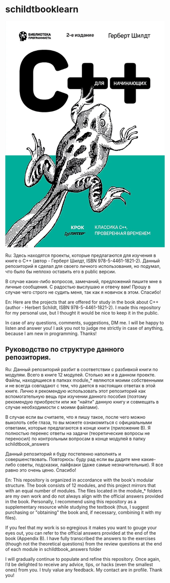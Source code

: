 # schildtbooklearn
![Обложка книги C++](images/cover.png)

Ru: Здесь находятся проекты, которые предлагаются для изучения в книге о C++ (автор - Герберт Шилдт, ISBN 978-5-4461-1821-2). Данный репозиторий я сделал для своего личного использования, но подумал, что было бы неплохо оставить его в public версии. 

В случае каких-либо вопросов, замечаний, предложений пишите мне в личные сообщения. С радостью выслушаю и отвечу вам! Прошу в случае чего строго не судить меня, так как я новичок в этом. Спасибо!

En: Here are the projects that are offered for study in the book about C++ (author - Herbert Schildt, ISBN 978-5-4461-1821-2). I made this repository for my personal use, but I thought it would be nice to keep it in the public. 

In case of any questions, comments, suggestions, DM me. I will be happy to listen and answer you! I ask you not to judge me strictly in case of anything, because I am new in programming. Thanks!


## Руководство по структуре данного репозитория.

Ru: Данный репозиторий разбит в соответствии с разбивкой книги по модулям. Всего в книге 12 модулей. Столько же и в данном проекте. Файлы, находящиеся в папках module_* являются моими собственными и не всегда совпадают с тем, что дается в настоящих ответах в этой книге. Лично я рекомендую использовать этот репозиторий как вспомогательную вещь при изучении данного пособия (поэтому рекомендую приобрести или же "найти" данную книгу и совмещать в случае необходимости с моими файлами).

В случае если вы считаете, что я пишу такое, после чего можно выколоть себе глаза, то вы можете ознакомиться с официальными ответами, которые предлагаются в конце книги (приложение В). Я полностью перенес ответы на задачи (теоретические вопросы не переносил) по контрольным вопросам в конце модулей в папку schildtbook_answers 


Данный репозиторий я буду постепенно наполнять и совершенствовать. Повторюсь: буду рад если вы дадите мне какие-либо советы, подсказки, лайфхаки (даже самые незначительные). Я все равно это очень ценю. Спасибо!

En: This repository is organized in accordance with the book's modular structure. The book consists of 12 modules, and this project mirrors that with an equal number of modules. The files located in the module_* folders are my own work and do not always align with the official answers provided in the book. Personally, I recommend using this repository as a supplementary resource while studying the textbook (thus, I suggest purchasing or "obtaining" the book and, if necessary, combining it with my files).

If you feel that my work is so egregious it makes you want to gouge your eyes out, you can refer to the official answers provided at the end of the book (Appendix B). I have fully transcribed the answers to the exercises (though not the theoretical questions) from the review questions at the end of each module in schildtbook_answers folder

I will gradually continue to populate and refine this repository. Once again, I’d be delighted to receive any advice, tips, or hacks (even the smallest ones) from you. I truly value any feedback. My contact are in profile. Thank you!